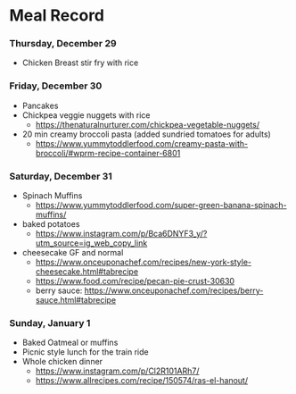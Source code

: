 # Meal Record

### Thursday, December 29

* Chicken Breast stir fry with rice

### Friday, December 30

* Pancakes
* Chickpea veggie nuggets with rice
  * https://thenaturalnurturer.com/chickpea-vegetable-nuggets/ 
* 20 min creamy broccoli pasta (added sundried tomatoes for adults) 
  * https://www.yummytoddlerfood.com/creamy-pasta-with-broccoli/#wprm-recipe-container-6801

### Saturday, December 31

* Spinach Muffins 
  * https://www.yummytoddlerfood.com/super-green-banana-spinach-muffins/
* baked potatoes
  * https://www.instagram.com/p/Bca6DNYF3_y/?utm_source=ig_web_copy_link
* cheesecake GF and normal 
  * https://www.onceuponachef.com/recipes/new-york-style-cheesecake.html#tabrecipe
  * https://www.food.com/recipe/pecan-pie-crust-30630
  * berry sauce: https://www.onceuponachef.com/recipes/berry-sauce.html#tabrecipe

### Sunday, January 1

* Baked Oatmeal or muffins
* Picnic style lunch for the train ride
* Whole chicken dinner 
  * https://www.instagram.com/p/Cl2R101ARh7/
  * https://www.allrecipes.com/recipe/150574/ras-el-hanout/



